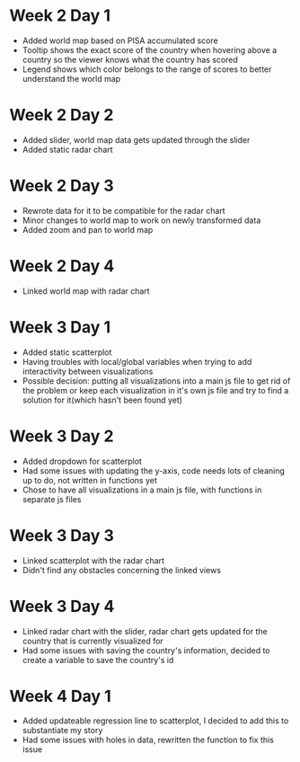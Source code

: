 # Week 2 Day 1
- Added world map based on PISA accumulated score
- Tooltip shows the exact score of the country when hovering above a country
so the viewer knows what the country has scored
- Legend shows which color belongs to the range of scores to better understand the world map

# Week 2 Day 2
- Added slider, world map data gets updated through the slider
- Added static radar chart

# Week 2 Day 3
- Rewrote data for it to be compatible for the radar chart
- Minor changes to world map to work on newly transformed data
- Added zoom and pan to world map

# Week 2 Day 4
- Linked world map with radar chart

# Week 3 Day 1
- Added static scatterplot
- Having troubles with local/global variables when trying to add interactivity between visualizations
- Possible decision: putting all visualizations into a main js file to get rid of
the problem or keep each visualization in it's own js file and try to find a solution for it(which hasn't been found yet)

# Week 3 Day 2
- Added dropdown for scatterplot
- Had some issues with updating the y-axis, code needs lots of cleaning up to do, not written in functions yet
- Chose to have all visualizations in a main js file, with functions in separate js files

# Week 3 Day 3
- Linked scatterplot with the radar chart
- Didn't find any obstacles concerning the linked views

# Week 3 Day 4
- Linked radar chart with the slider, radar chart gets updated for the country that is currently visualized for
- Had some issues with saving the country's information, decided to create a variable to save the country's id

# Week 4 Day 1
- Added updateable regression line to scatterplot, I decided to add this to substantiate my story
- Had some issues with holes in data, rewritten the function to fix this issue
